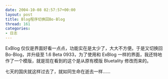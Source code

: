 ```yaml
---
date: 2004-10-08 02:57:57+00:00
layout: post
title: Blog程序切换回Bo-Blog
thread: 161
categories:
- 日志
---
```


ExBlog 仅仅是界面好看一点点，功能实在是太少了，大大不方便。于是又切换回 Bo-Blog，并升级至 1.6 Beta 0933，为了使用和 ExBlog 一样的界面，我还特地作了一个模版，就是现在看到的这个是从原有模版 Bluetality 修改而来的。

七天的国庆就这样过去了，就如同生命在逝去一样……
